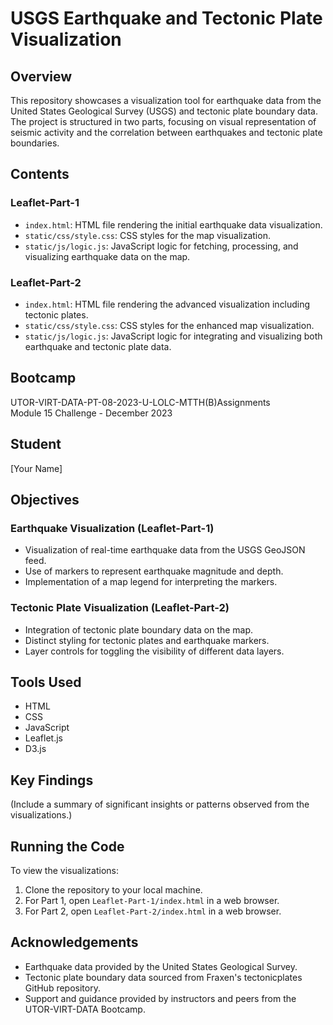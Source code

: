 # USGS Earthquake and Tectonic Plate Visualization

## Overview

This repository showcases a visualization tool for earthquake data from the United States Geological Survey (USGS) and tectonic plate boundary data. The project is structured in two parts, focusing on visual representation of seismic activity and the correlation between earthquakes and tectonic plate boundaries.

## Contents

### Leaflet-Part-1
- `index.html`: HTML file rendering the initial earthquake data visualization.
- `static/css/style.css`: CSS styles for the map visualization.
- `static/js/logic.js`: JavaScript logic for fetching, processing, and visualizing earthquake data on the map.

### Leaflet-Part-2
- `index.html`: HTML file rendering the advanced visualization including tectonic plates.
- `static/css/style.css`: CSS styles for the enhanced map visualization.
- `static/js/logic.js`: JavaScript logic for integrating and visualizing both earthquake and tectonic plate data.

## Bootcamp
UTOR-VIRT-DATA-PT-08-2023-U-LOLC-MTTH(B)Assignments  
Module 15 Challenge - December 2023

## Student
[Your Name]

## Objectives

### Earthquake Visualization (Leaflet-Part-1)
- Visualization of real-time earthquake data from the USGS GeoJSON feed.
- Use of markers to represent earthquake magnitude and depth.
- Implementation of a map legend for interpreting the markers.

### Tectonic Plate Visualization (Leaflet-Part-2)
- Integration of tectonic plate boundary data on the map.
- Distinct styling for tectonic plates and earthquake markers.
- Layer controls for toggling the visibility of different data layers.

## Tools Used
- HTML
- CSS
- JavaScript
- Leaflet.js
- D3.js

## Key Findings
(Include a summary of significant insights or patterns observed from the visualizations.)

## Running the Code
To view the visualizations:
1. Clone the repository to your local machine.
2. For Part 1, open `Leaflet-Part-1/index.html` in a web browser.
3. For Part 2, open `Leaflet-Part-2/index.html` in a web browser.

## Acknowledgements
- Earthquake data provided by the United States Geological Survey.
- Tectonic plate boundary data sourced from Fraxen's tectonicplates GitHub repository.
- Support and guidance provided by instructors and peers from the UTOR-VIRT-DATA Bootcamp.
